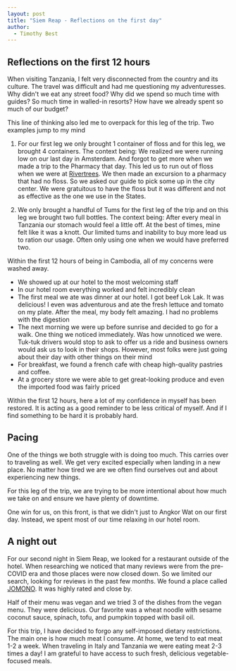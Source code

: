```yaml
---
layout: post
title: "Siem Reap - Reflections on the first day"
author:
  - Timothy Best
---
```


## Reflections on the first 12 hours

When visiting Tanzania, I felt very disconnected from the country and its culture. The travel was difficult and had me questioning my adventuresses. Why didn't we eat any street food? Why did we spend so much time with guides? So much time in walled-in resorts? How have we already spent so much of our budget?

This line of thinking also led me to overpack for this leg of the trip. Two examples jump to my mind

1. For our first leg we only brought 1 container of floss and for this leg, we brought 4 containers. The context being: We realized we were running low on our last day in Amsterdam. And forgot to get more when we made a trip to the Pharmacy that day. This led us to run out of floss when we were at [Rivertrees](/2022/06/24/rivertrees.html). We then made an excursion to a pharmacy that had no floss. So we asked our guide to pick some up in the city center. We were gratuitous to have the floss but it was different and not as effective as the one we use in the States. 

2. We only brought a handful of Tums for the first leg of the trip and on this leg we brought two full bottles. The context being: After every meal in Tanzania our stomach would feel a little off. At the best of times, mine felt like it was a knott. Our limited tums and inability to buy more lead us to ration our usage. Often only using one when we would have preferred two.

Within the first 12 hours of being in Cambodia, all of my concerns were washed away.
- We showed up at our hotel to the most welcoming staff
- In our hotel room everything worked and felt incredibly clean
- The first meal we ate was dinner at our hotel. I got beef Lok Lak. It was delicious! I even was adventurous and ate the fresh lettuce and tomato on my plate. After the meal, my body felt amazing. I had no problems with the digestion
- The next morning we were up before sunrise and decided to go for a walk. One thing we noticed immediately. Was how unnoticed we were. Tuk-tuk drivers would stop to ask to offer us a ride and business owners would ask us to look in their shops. However, most folks were just going about their day with other things on their mind
- For breakfast, we found a french cafe with cheap high-quality pastries and coffee.
- At a grocery store we were able to get great-looking produce and even the imported food was fairly priced

Within the first 12 hours, here a lot of my confidence in myself has been restored. It is acting as a good reminder to be less critical of myself. And if I find something to be hard it is probably hard. 

## Pacing

One of the things we both struggle with is doing too much. This carries over to traveling as well. We get very excited especially when landing in a new place. No matter how tired we are we often find ourselves out and about experiencing new things.

For this leg of the trip, we are trying to be more intentional about how much we take on and ensure we have plenty of downtime. 

One win for us, on this front, is that we didn't just to Angkor Wat on our first day. Instead, we spent most of our time relaxing in our hotel room.

## A night out

For our second night in Siem Reap, we looked for a restaurant outside of the hotel. When researching we noticed that many reviews were from the pre-COVID era and those places were now closed down. So we limited our search, looking for reviews in the past few months. We found a place called [JOMONO](https://jomnostreetfood.business.site). It was highly rated and close by. 

Half of their menu was vegan and we tried 3 of the dishes from the vegan menu. They were delicious. Our favorite was a wheat noodle with sesame coconut sauce, spinach, tofu, and pumpkin topped with basil oil.

For this trip, I have decided to forgo any self-imposed dietary restrictions. The main one is how much meat I consume. At home, we tend to eat meat 1-2 a week. When traveling in Italy and Tanzania we were eating meat 2-3 times a day! I am grateful to have access to such fresh, delicious vegetable-focused meals.

